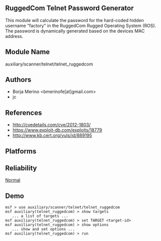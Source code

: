 ## RuggedCom Telnet Password Generator

This module will calculate the password for the hard-coded 
hidden username "factory" in the RuggedCom Rugged Operating 
System (ROS). The password is dynamically generated based on 
the devices MAC address.


## Module Name
auxiliary/scanner/telnet/telnet_ruggedcom

## Authors
* Borja Merino <bmerinofe[at]gmail.com>
* jc


## References
* http://cvedetails.com/cve/2012-1803/
* https://www.exploit-db.com/exploits/18779
* http://www.kb.cert.org/vuls/id/889195




## Platforms


## Reliability
[Normal](https://github.com/rapid7/metasploit-framework/wiki/Exploit-Ranking)

## Demo

```
msf > use auxiliary/scanner/telnet/telnet_ruggedcom
msf auxiliary(telnet_ruggedcom) > show targets
   ... a list of targets ...
msf auxiliary(telnet_ruggedcom) > set TARGET <target-id>
msf auxiliary(telnet_ruggedcom) > show options
   ... show and set options ...
msf auxiliary(telnet_ruggedcom) > run
```
    
    